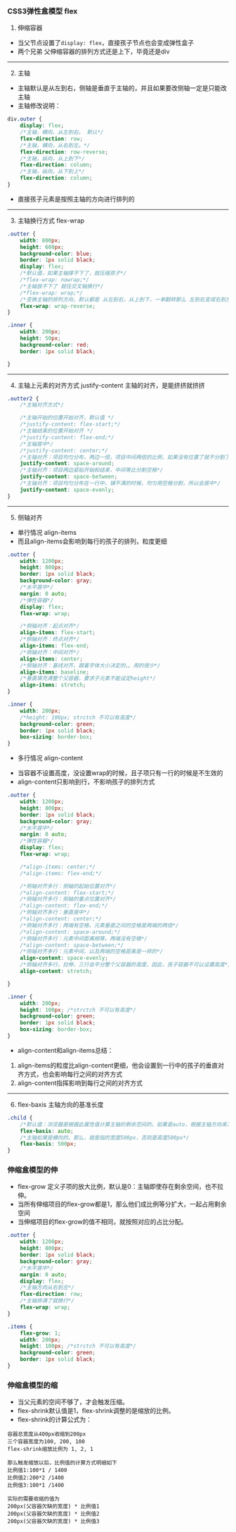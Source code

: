 ### CSS3弹性盒模型 flex

1. 伸缩容器

* 当父节点设置了`display: flex`，直接孩子节点也会变成弹性盒子
* 两个兄弟 父伸缩容器的排列方式还是上下，毕竟还是div

---

2. 主轴

* 主轴默认是从左到右，侧轴是垂直于主轴的，并且如果要改侧轴一定是只能改主轴
* 主轴修改说明：

```css
div.outer {
    display: flex;
    /*主轴，横向，从左到右。 默认*/
    flex-direction: row;
    /*主轴，横向，从右到左。*/
    flex-direction: row-reverse;
    /*主轴，纵向，从上到下*/
    flex-direction: column;
    /*主轴，纵向，从下到上*/
    flex-direction: column;
}
```

* 直接孩子元素是按照主轴的方向进行排列的

---

3. 主轴换行方式 flex-wrap

```css
.outter {
    width: 800px;
    height: 600px;
    background-color: blue;
    border: 1px solid black;
    display: flex;
    /*默认值，如果主轴撑不下了，就压缩孩子*/
    /*flex-wrap: nowrap;*/
    /*主轴放不下了 就往交叉轴换行*/
    /*flex-wrap: wrap;*/
    /*变换主轴的排列方向，默认都是 从左到右，从上到下，一单翻转那么 左到右变成右到左*/
    flex-wrap: wrap-reverse;
}

.inner {
    width: 200px;
    height: 50px;
    background-color: red;
    border: 1px solid black;

}
```

---

4. 主轴上元素的对齐方式 justify-content 主轴的对齐，是能挤挤就挤挤

```css
.outter2 {
    /*主轴对齐方式*/

    /*主轴开始的位置开始对齐，默认值 */
    /*justify-content: flex-start;*/
    /*主轴结束的位置开始对齐 */
    /*justify-content: flex-end;*/
    /*主轴居中*/
    /*justify-content: center;*/
    /*主轴对齐：项目均匀分布，两边一倍，项目中间两倍的比例，如果没有位置了就不分割了~*/
    justify-content: space-around;
    /*主轴对齐：项目两边紧贴开始和结束，中间等比分割空格*/
    justify-content: space-between;
    /*主轴对齐：项目均匀分布在一行中，铺不满的时候，均匀用空格分割，所以会居中*/
    justify-content: space-evenly;
}
```

---

5. 侧轴对齐

* 单行情况 align-items
* 而且align-items会影响到每行的孩子的排列，粒度更细

```css
.outter {
    width: 1200px;
    height: 800px;
    border: 1px solid black;
    background-color: gray;
    /*水平居中*/
    margin: 0 auto;
    /*弹性容器*/
    display: flex;
    flex-wrap: wrap;

    /*侧轴对齐：起点对齐*/
    align-items: flex-start;
    /*侧轴对齐：终点对齐*/
    align-items: flex-end;
    /*侧轴对齐：中间对齐*/
    align-items: center;
    /*侧轴对齐：基线对齐，跟着字体大小决定的。。用的很少*/
    align-items: baseline;
    /*垂直填充满整个父容器，要求子元素不能设定height*/
    align-items: stretch;
}

.inner {
    width: 200px;
    /*height: 100px; strctch 不可以有高度*/
    background-color: green;
    border: 1px solid black;
    box-sizing: border-box;
}
```

* 多行情况 align-content

- 当容器不设置高度，没设置wrap的时候，且子项只有一行的时候是不生效的
- align-content只影响到行，不影响孩子的排列方式

```css
.outter {
    width: 1200px;
    height: 800px;
    border: 1px solid black;
    background-color: gray;
    /*水平居中*/
    margin: 0 auto;
    /*弹性容器*/
    display: flex;
    flex-wrap: wrap;

    /*align-items: center;*/
    /*align-items: flex-end;*/

    /*侧轴对齐多行：侧轴的起始位置对齐*/
    /*align-content: flex-start;*/
    /*侧轴对齐多行：侧轴的重点位置对齐*/
    /*align-content: flex-end;*/
    /*侧轴对齐多行：垂直居中*/
    /*align-content: center;*/
    /*侧轴对齐多行：两端有空格，元素垂直之间的空格是两端的两倍*/
    /*align-content: space-around;*/
    /*侧轴对齐多行：元素中间距离相等，两端没有空格*/
    /*align-content: space-between;*/
    /*侧轴对齐多行：元素中间，以及两端的空格距离是一样的*/
    align-content: space-evenly;
    /*侧轴对齐多行，拉伸，三行会平分整个父容器的高度，因此，孩子容器不可以设置高度*/
    align-content: stretch;

}

.inner {
    width: 200px;
    height: 100px; /*strctch 不可以有高度*/
    background-color: green;
    border: 1px solid black;
    box-sizing: border-box;
}
```

* align-content和align-items总结：

1. align-items的粒度比align-content更细，他会设置到一行中的孩子的垂直对齐方式，也会影响每行之间的对齐方式
2. align-content指挥影响到每行之间的对齐方式

---

6. flex-baxis 主轴方向的基准长度

```css
.child {
    /*默认值：浏览器是根据此属性值计算主轴的剩余空间的，如果是auto，根据主轴方向来决定获取parent的width还是height*/
    flex-basis: auto;
    /*主轴如果是横向的，那么，就是指的宽度500px，否则是高度500px*/
    flex-basis: 500px;
}
```

### 伸缩盒模型的伸

* flex-grow 定义子项的放大比例，默认是0：主轴即使存在剩余空间，也不拉伸。
* 当所有伸缩项目的flex-grow都是1，那么他们成比例等分扩大，一起占用剩余空间
* 当伸缩项目的flex-grow的值不相同，就按照对应的占比分配。

```css
.outter {
    width: 1200px;
    height: 800px;
    border: 1px solid black;
    background-color: gray;
    /*水平居中*/
    margin: 0 auto;
    display: flex;
    /*主轴方向从右到左*/
    flex-direction: row;
    /*主轴排满了就换行*/
    flex-wrap: wrap;
}

.items {
    flex-grow: 1;
    width: 200px;
    height: 100px; /*strctch 不可以有高度*/
    background-color: green;
    border: 1px solid black;
}
```

### 伸缩盒模型的缩
* 当父元素的空间不够了，才会触发压缩。
* flex-shrink默认值是1，flex-shrink调整的是缩放的比例。
* flex-shrink的计算公式为：
```
容器总宽度从400px收缩到200px
三个容器宽度为100, 200, 100
flex-shrink缩放比例为 1, 2, 1

那么触发缩放以后，比例值的计算方式明细如下
比例值1:100*1 / 1400
比例值2:200*2 /1400
比例值3:100*1 /1400

实际的需要收缩的值为
200px(父容器欠缺的宽度) * 比例值1
200px(父容器欠缺的宽度) * 比例值2
200px(父容器欠缺的宽度) * 比例值3
```